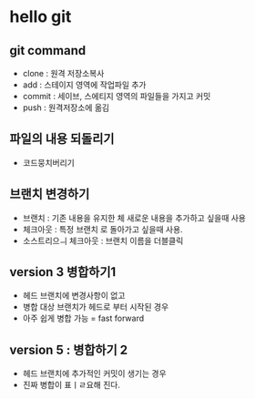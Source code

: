# hello git
## git command
- clone : 원격 저장소복사
- add : 스테이지 영역에 작업파일 추가
- commit : 세이브, 스에티지 영역의 파일들을 가지고 커밋
-  push : 원격저장소에 옮김


## 파일의 내용 되돌리기
- 코드뭉치버리기

## 브랜치 변경하기
- 브랜치 : 기존 내용을 유지한 체 새로운 내용을 추가하고 싶을때 사용
- 체크아웃 : 특정 브랜치 로 돌아가고 싶을때 사용.
- 소스트리으ㅢ 체크아웃 : 브랜치 이름을 더블클릭

## version 3 병합하기1
- 헤드 브랜치에 변경사항이 없고
- 병합 대상 브랜치가 헤드로 부터 시작된 경우
- 아주 쉽게 병합 가능 = fast forward

## version 5 : 병합하기 2
- 헤드 브랜치에 추가적인 커밋이 생기는 경우
- 진짜 병합이 표ㅣㄹ요해 진다.

